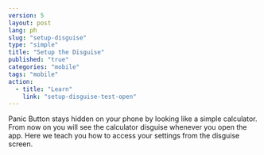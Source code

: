 ```yaml
---
version: 5
layout: post
lang: ph
slug: "setup-disguise"
type: "simple"
title: "Setup the Disguise"
published: "true"
categories: "mobile"
tags: "mobile"
action: 
  - title: "Learn"
    link: "setup-disguise-test-open"
---
```


Panic Button stays hidden on your phone by looking like a simple calculator. From now on you will see the calculator disguise whenever you open the app. Here we teach you how to access your settings from the disguise screen.
